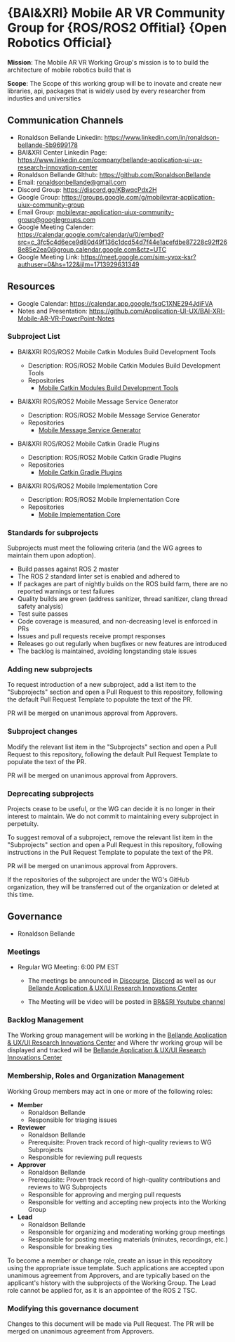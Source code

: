 # {BAI&XRI} Mobile AR VR Community Group for {ROS/ROS2 Offitial} {Open Robotics Official}

**Mission**: The Mobile AR VR Working Group's mission is to to build the architecture of mobile robotics build that is

**Scope**: The Scope of this working group will be to inovate and create new libraries, api, packages that is widely used by every researcher from industies and universities

## Communication Channels
- Ronaldson Bellande Linkedin: https://www.linkedin.com/in/ronaldson-bellande-5b9699178
- BAI&XRI Center Linkedin Page: https://www.linkedin.com/company/bellande-application-ui-ux-research-innovation-center
- Ronaldson Bellande GIthub: https://github.com/RonaldsonBellande
- Email: ronaldsonbellande@gmail.com
- Discord Group: https://discord.gg/KBwqcPdx2H
- Google Group: https://groups.google.com/g/mobilevrar-application-uiux-community-group
- Email Group: mobilevrar-application-uiux-community-group@googlegroups.com
- Google Meeting Calender: https://calendar.google.com/calendar/u/0/embed?src=c_3fc5c4d6ece9d80d49f136c1dcd54d7f44e1acefdbe87228c92ff268e85e2ea0@group.calendar.google.com&ctz=UTC
- Google Meeting Link: https://meet.google.com/sim-yvox-ksr?authuser=0&hs=122&ijlm=1713929631349

## Resources
- Google Calendar: https://calendar.app.google/fsqC1XNE294JdiFVA
- Notes and Presentation: https://github.com/Application-UI-UX/BAI-XRI-Mobile-AR-VR-PowerPoint-Notes

### Subproject List

* BAI&XRI ROS/ROS2 Mobile Catkin Modules Build Development Tools
  * Description: ROS/ROS2 Mobile Catkin Modules Build Development Tools
  * Repositories
    * [Mobile Catkin Modules Build Development Tools](https://github.com/Application-UI-UX/mobile_catkin_modules_build_development_tools)

* BAI&XRI ROS/ROS2 Mobile Message Service Generator
  * Description: ROS/ROS2 Mobile Message Service Generator
  * Repositories
    * [Mobile Message Service Generator](https://github.com/Application-UI-UX/mobile_message_service_generator)
   
* BAI&XRI ROS/ROS2 Mobile Catkin Gradle Plugins
  * Description: ROS/ROS2 Mobile Catkin Gradle Plugins
  * Repositories
    * [Mobile Catkin Gradle Plugins](https://github.com/Application-UI-UX/mobile_catkin_gradle_plugins)

* BAI&XRI ROS/ROS2 Mobile Implementation Core
  * Description: ROS/ROS2 Mobile Implementation Core
  * Repositories
    * [Mobile Implementation Core](https://github.com/Application-UI-UX/mobile_implementation_core)


### Standards for subprojects

Subprojects must meet the following criteria (and the WG agrees to maintain them upon adoption).

* Build passes against ROS 2 master
* The ROS 2 standard linter set is enabled and adhered to
* If packages are part of nightly builds on the ROS build farm, there are no reported warnings or test failures
* Quality builds are green (address sanitizer, thread sanitizer, clang thread safety analysis)
* Test suite passes
* Code coverage is measured, and non-decreasing level is enforced in PRs
* Issues and pull requests receive prompt responses
* Releases go out regularly when bugfixes or new features are introduced
* The backlog is maintained, avoiding longstanding stale issues

### Adding new subprojects

To request introduction of a new subproject, add a list item to the "Subprojects" section and open a Pull Request to this repository, following the default Pull Request Template to populate the text of the PR.

PR will be merged on unanimous approval from Approvers.

### Subproject changes

Modify the relevant list item in the "Subprojects" section and open a Pull Request to this repository, following the default Pull Request Template to populate the text of the PR.

PR will be merged on unanimous approval from Approvers.

### Deprecating subprojects

Projects cease to be useful, or the WG can decide it is no longer in their interest to maintain.
We do not commit to maintaining every subproject in perpetuity.

To suggest removal of a subproject, remove the relevant list item in the "Subprojects" section and open a Pull Request in this repository, following instructions in the Pull Request Template to populate the text of the PR.

PR will be merged on unanimous approval from Approvers.

If the repositories of the subproject are under the WG's GitHub organization, they will be transferred out of the organization or deleted at this time.

## Governance
- Ronaldson Bellande

### Meetings

* Regular WG Meeting: 6:00 PM EST
  * The meetings be announced in [Discourse](https://discourse.ros.org/t/mobile-vr-ar-application-ui-ux-community-group/37023), [Discord](https://discord.gg/uETm8hKN2U) as well as our [Bellande Application & UX/UI Research Innovations Center](https://application-ui-ux.github.io)

  * The Meeting will be video will be posted in [BR&SRI Youtube channel](https://www.youtube.com/channel/UCgsuL3k0CBiy4Rh8PihHyAA)

### Backlog Management

The Working group management will be working in the [Bellande Application & UX/UI Research Innovations Center](https://github.com/Application-UI-UX) and Where thr working group will be displayed and tracked will be [Bellande Application & UX/UI Research Innovations Center](https://application-ui-ux.github.io)

### Membership, Roles and Organization Management

Working Group members may act in one or more of the following roles:

* **Member**
  * Ronaldson Bellande
  * Responsible for triaging issues
* **Reviewer**
  * Ronaldson Bellande
  * Prerequisite: Proven track record of high-quality reviews to WG Subprojects
  * Responsible for reviewing pull requests
* **Approver**
  * Ronaldson Bellande
  * Prerequisite: Proven track record of high-quality contributions and reviews to WG Subprojects
  * Responsible for approving and merging pull requests
  * Responsible for vetting and accepting new projects into the Working Group
* **Lead**
  * Ronaldson Bellande
  * Responsible for organizing and moderating working group meetings
  * Responsible for posting meeting materials (minutes, recordings, etc.)
  * Responsible for breaking ties

To become a member or change role, create an issue in this repository using the appropriate issue template.
Such applications are accepted upon unanimous agreement from Approvers, and are typically based on the applicant's history with the subprojects of the Working Group.
The Lead role cannot be applied for, as it is an appointee of the ROS 2 TSC.

### Modifying this governance document

Changes to this document will be made via Pull Request.
The PR will be merged on unanimous agreement from Approvers.
